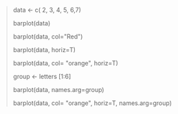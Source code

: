> data <- c( 2, 3, 4, 5, 6,7)
> 
> barplot(data)
> 
> barplot(data, col="Red")
> 
> barplot(data, horiz=T)
> 
> barplot(data, col= "orange", horiz=T)
> 
> group <- letters [1:6]
> 
> barplot(data, names.arg=group)
> 
> barplot(data, col= "orange", horiz=T, names.arg=group)
